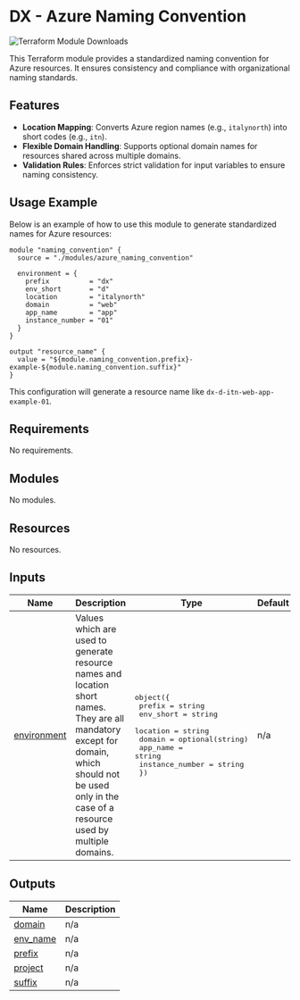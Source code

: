 # DX - Azure Naming Convention

![Terraform Module Downloads](https://img.shields.io/terraform/module/dm/pagopa-dx/azure-naming-convention/azurerm?logo=terraform&label=downloads&cacheSeconds=5000&link=https%3A%2F%2Fregistry.terraform.io%2Fmodules%2Fpagopa-dx%2Fazure-naming-convention%2Fazurerm%2Flatest)

This Terraform module provides a standardized naming convention for Azure resources. It ensures consistency and compliance with organizational naming standards.

## Features

- **Location Mapping**: Converts Azure region names (e.g., `italynorth`) into short codes (e.g., `itn`).
- **Flexible Domain Handling**: Supports optional domain names for resources shared across multiple domains.
- **Validation Rules**: Enforces strict validation for input variables to ensure naming consistency.

## Usage Example

Below is an example of how to use this module to generate standardized names for Azure resources:

```hcl
module "naming_convention" {
  source = "./modules/azure_naming_convention"

  environment = {
    prefix          = "dx"
    env_short       = "d"
    location        = "italynorth"
    domain          = "web"
    app_name        = "app"
    instance_number = "01"
  }
}

output "resource_name" {
  value = "${module.naming_convention.prefix}-example-${module.naming_convention.suffix}"
}
```

This configuration will generate a resource name like `dx-d-itn-web-app-example-01`.

<!-- markdownlint-disable -->
<!-- BEGIN_TF_DOCS -->
## Requirements

No requirements.

## Modules

No modules.

## Resources

No resources.

## Inputs

| Name | Description | Type | Default | Required |
|------|-------------|------|---------|:--------:|
| <a name="input_environment"></a> [environment](#input\_environment) | Values which are used to generate resource names and location short names. They are all mandatory except for domain, which should not be used only in the case of a resource used by multiple domains. | <pre>object({<br/>    prefix          = string<br/>    env_short       = string<br/>    location        = string<br/>    domain          = optional(string)<br/>    app_name        = string<br/>    instance_number = string<br/>  })</pre> | n/a | yes |

## Outputs

| Name | Description |
|------|-------------|
| <a name="output_domain"></a> [domain](#output\_domain) | n/a |
| <a name="output_env_name"></a> [env\_name](#output\_env\_name) | n/a |
| <a name="output_prefix"></a> [prefix](#output\_prefix) | n/a |
| <a name="output_project"></a> [project](#output\_project) | n/a |
| <a name="output_suffix"></a> [suffix](#output\_suffix) | n/a |
<!-- END_TF_DOCS -->
